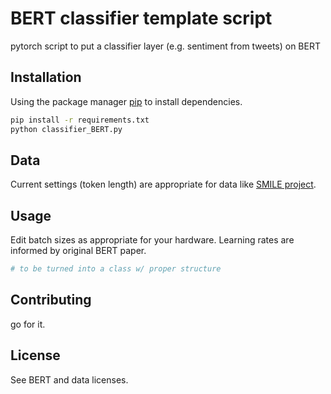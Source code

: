 # BERT classifier template script

pytorch script to put a classifier layer (e.g. sentiment from tweets) on BERT

## Installation

Using the package manager [pip](https://pip.pypa.io/en/stable/) to install dependencies.

```bash
pip install -r requirements.txt
python classifier_BERT.py

```
## Data
Current settings (token length) are appropriate for data like [SMILE project](https://www.kaggle.com/datasets/ashkhagan/smile-twitter-emotion-dataset).

## Usage

Edit batch sizes as appropriate for your hardware.
Learning rates are informed by original BERT paper.

```python
# to be turned into a class w/ proper structure
```

## Contributing
go for it.

## License
See BERT and data licenses.
